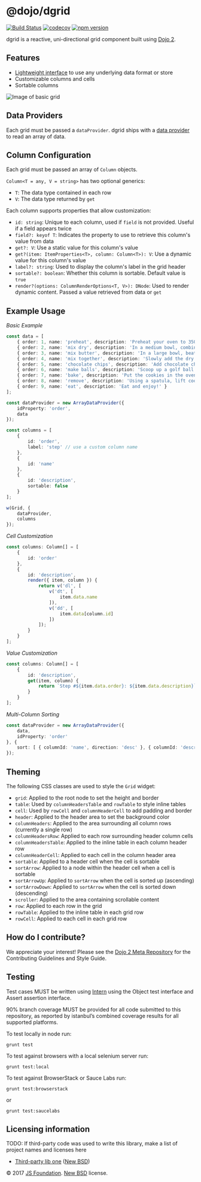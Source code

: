 # @dojo/dgrid

[![Build Status](https://travis-ci.org/dojo/dgrid.svg?branch=master)](https://travis-ci.org/dojo/dgrid)
[![codecov](https://codecov.io/gh/dojo/dgrid/branch/master/graph/badge.svg)](https://codecov.io/gh/dojo/dgrid)
[![npm version](https://badge.fury.io/js/%40dojo%2Fdgrid.svg)](http://badge.fury.io/js/%40dojo%2Fdgrid)

dgrid is a reactive, uni-directional grid component built using [Dojo 2](https://github.com/dojo/widget-core).

## Features

- [Lightweight interface](src/providers/README.md) to use any underlying data format or store
- Customizable columns and cells
- Sortable columns

![Image of basic grid](http://placekitten.com/450/300)

## Data Providers

Each grid must be passed a `dataProvider`. dgrid ships with a [data provider](src/providers/ArrayDataProvider.ts) to read an array of data.

## Column Configuration

Each grid must be passed an array of `Column` objects.

`Column<T = any, V = string>` has two optional generics:

- `T`: The data type contained in each row
- `V`: The data type returned by `get`

Each column supports properties that allow customization:

- `id: string`: Unique to each column, used if `field` is not provided. Useful if a field appears twice
- `field?: keyof T`: Indicates the property to use to retrieve this column's value from data
- `get?: V`: Use a static value for this column's value
- `get?(item: ItemProperties<T>, column: Column<T>): V`: Use a dynamic value for this column's value
- `label?: string`: Used to display the column's label in the grid header
- `sortable?: boolean`: Whether this column is sortable. Default value is `true`
- `render?(options: ColumnRenderOptions<T, V>): DNode`: Used to render dynamic content. Passed a value retrieved from data or `get`

## Example Usage

*Basic Example*

```typescript
const data = [
	{ order: 1, name: 'preheat', description: 'Preheat your oven to 350F' },
	{ order: 2, name: 'mix dry', description: 'In a medium bowl, combine flour, salt, and baking soda' },
	{ order: 3, name: 'mix butter', description: 'In a large bowl, beat butter, then add the brown sugar and white sugar then mix' },
	{ order: 4, name: 'mix together', description: 'Slowly add the dry ingredients from the medium bowl to the wet ingredients in the large bowl, mixing until the dry ingredients are totally combined' },
	{ order: 5, name: 'chocolate chips', description: 'Add chocolate chips' },
	{ order: 6, name: 'make balls', description: 'Scoop up a golf ball size amount of dough with a spoon and drop it onto a cookie sheet' },
	{ order: 7, name: 'bake', description: 'Put the cookies in the oven and bake for about 10-14 minutes' },
	{ order: 8, name: 'remove', description: 'Using a spatula, lift cookies off onto wax paper or a cooling rack' },
	{ order: 9, name: 'eat', description: 'Eat and enjoy!' }
];

const dataProvider = new ArrayDataProvider({
	idProperty: 'order',
	data
});

const columns = [
	{
		id: 'order',
		label: 'step' // use a custom column name
	},
	{
		id: 'name'
	},
	{
		id: 'description',
		sortable: false
	}
];

w(Grid, {
    dataProvider,
    columns
});
```

*Cell Customization*
```typescript
const columns: Column[] = [
	{
		id: 'order'
	},
	{
		id: 'description',
		render({ item, column }) {
			return v('dl', [
				v('dt', [
					item.data.name
				]),
				v('dd', [
					item.data[column.id]
				])
			]);
		}
	}
];
```

*Value Customization*
```typescript
const columns: Column[] = [
    {
        id: 'description',
        get(item, column) {
            return `Step #${item.data.order}: ${item.data.description}`;
        }
    }
];
```

*Multi-Column Sorting*
```typescript
const dataProvider = new ArrayDataProvider({
	data,
	idProperty: 'order'
}, {
	sort: [ { columnId: 'name', direction: 'desc' }, { columnId: 'description', direction: 'asc' } ]
});
```

## Theming

The following CSS classes are used to style the `Grid` widget:

- `grid`: Applied to the root node to set the height and border
- `table`: Used by `columnHeadersTable` and `rowTable` to style inline tables
- `cell`: Used by `rowCell` and `columnHeaderCell` to add padding and border
- `header`: Applied to the header area to set the background color
- `columnHeaders`: Applied to the area surrounding all column rows (currently a single row)
- `columnHeadersRow`: Applied to each row surrounding header column cells
- `columnHeadersTable`: Applied to the inline table in each column header row
- `columnHeaderCell`: Applied to each cell in the column header area
- `sortable`: Applied to a header cell when the cell is sortable
- `sortArrow`: Applied to a node within the header cell when a cell is sortable
- `sortArrowUp`: Applied to `sortArrow` when the cell is sorted up (ascending)
- `sortArrowDown`: Applied to `sortArrow` when the cell is sorted down (descending)
- `scroller`: Applied to the area containing scrollable content
- `row`: Applied to each row in the grid
- `rowTable`: Applied to the inline table in each grid row
- `rowCell`: Applied to each cell in each grid row

## How do I contribute?

We appreciate your interest!  Please see the [Dojo 2 Meta Repository](https://github.com/dojo/meta#readme) for the
Contributing Guidelines and Style Guide.

## Testing

Test cases MUST be written using [Intern](https://theintern.github.io) using the Object test interface and Assert assertion interface.

90% branch coverage MUST be provided for all code submitted to this repository, as reported by istanbul’s combined coverage results for all supported platforms.

To test locally in node run:

`grunt test`

To test against browsers with a local selenium server run:

`grunt test:local`

To test against BrowserStack or Sauce Labs run:

`grunt test:browserstack`

or

`grunt test:saucelabs`

## Licensing information

TODO: If third-party code was used to write this library, make a list of project names and licenses here

* [Third-party lib one](https//github.com/foo/bar) ([New BSD](http://opensource.org/licenses/BSD-3-Clause))

© 2017 [JS Foundation](https://js.foundation/). [New BSD](http://opensource.org/licenses/BSD-3-Clause) license.
